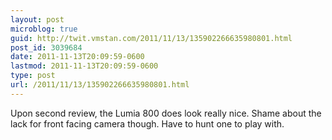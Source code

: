 ```yaml
---
layout: post
microblog: true
guid: http://twit.vmstan.com/2011/11/13/135902266635980801.html
post_id: 3039684
date: 2011-11-13T20:09:59-0600
lastmod: 2011-11-13T20:09:59-0600
type: post
url: /2011/11/13/135902266635980801.html
---
```

Upon second review, the Lumia 800 does look really nice. Shame about the lack for front facing camera though. Have to hunt one to play with.
